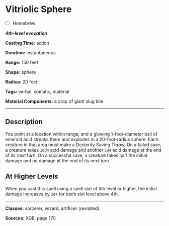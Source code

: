 # Vitriolic Sphere

- [ ] Homebrew

***4th-level evocation***

**Casting Time:** action

**Duration:** instantaneous

**Range:** 150 feet

**Shape:** sphere

**Radius:** 20 feet

**Tags:** verbal, somatic, material

**Material Components:** a drop of giant slug bile

---

## Description
You point at a location within range, and a glowing 1-foot-diameter ball of emerald acid streaks there and explodes in a 20-foot-radius sphere.
Each creature in that area must make a Dexterity Saving Throw.
On a failed save, a creature takes `10d4` acid damage and another `5d4` acid damage at the end of its next turn.
On a successful save, a creature takes half the initial damage and no damage at the end of its next turn.

## At Higher Levels
When you cast this spell using a spell slot of 5th level or higher, the initial damage increases by `2d4` for each slot level above 4th.

---

**Classes:** sorcerer, wizard, artificer (revisited)

**Sources:** XGE, page 170
